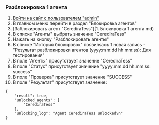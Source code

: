### Разблокировка 1 агента

1. [Войти на сайт с пользователем "admin"](../../../0.%20Шаги/1.%20Войти%20на%20сайт%20с%20пользователем%20username.md)
1. В главном меню перейти в раздел "Блокировка агентов"
1. [Заблокировать агент "CerediraTess"](1. Блокировка 1 агента.md)
1. В списке "Агенты" выбрать значение "CerediraTess"
1. Нажать на кнопку "Разблокировать агенты"
1. В списке "История блокировок" появилsась 1 новая запись - "Результат разблокировки агентов (yyyy:mm:dd hh:mm:ss): Для тестирования"
1. В поле "Агенты" присутствует значение "CerediraTess"
1. В поле "Статус" присутствует значение "yyyy:mm:dd hh:mm:ss: success"
1. В поле "Проверка" присутствует значение "SUCCESS"
1. В поле "Результат" присутствует значение:
```
{
    "result": true,
    "unlocked_agents": [
        "CerediraTess"
    ],
    "unlocking_log": "Agent CerediraTess unlocked\n"
}
```